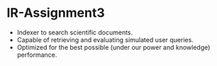 # IR-Assignment3

- Indexer to search scientific documents.
- Capable of retrieving and evaluating simulated user queries.
- Optimized for the best possible (under our power and knowledge) performance.
